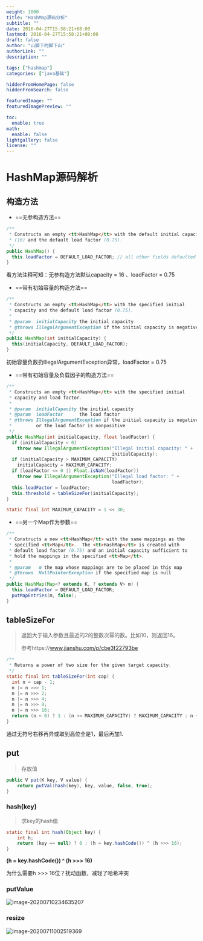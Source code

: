```yaml
---
weight: 1000
title: "HashMap源码分析"
subtitle: ""
date: 2016-04-27T15:58:21+08:00
lastmod: 2016-04-27T15:58:21+08:00
draft: false
author: "山脚下的脚下山"
authorLink: ""
description: ""

tags: ["hashmap"]
categories: ["java基础"]

hiddenFromHomePage: false
hiddenFromSearch: false

featuredImage: ""
featuredImagePreview: ""

toc:
  enable: true
math:
  enable: false
lightgallery: false
license: ""
---
```


# HashMap源码解析

## 构造方法

- ==无参构造方法==

```java
/**
 * Constructs an empty <tt>HashMap</tt> with the default initial capacity
 * (16) and the default load factor (0.75).
 */
public HashMap() {
  this.loadFactor = DEFAULT_LOAD_FACTOR; // all other fields defaulted
}
```

看方法注释可知：无参构造方法默认capacity = 16 、loadFactor = 0.75

- ==带有初始容量的构造方法==

```java
/**
 * Constructs an empty <tt>HashMap</tt> with the specified initial
 * capacity and the default load factor (0.75).
 *
 * @param  initialCapacity the initial capacity.
 * @throws IllegalArgumentException if the initial capacity is negative.
 */
public HashMap(int initialCapacity) {
  this(initialCapacity, DEFAULT_LOAD_FACTOR);
}
```

初始容量负数扔IllegalArgumentException异常，loadFactor = 0.75

- ==带有初始容量及负载因子的构造方法==

```java
/**
 * Constructs an empty <tt>HashMap</tt> with the specified initial
 * capacity and load factor.
 *
 * @param  initialCapacity the initial capacity
 * @param  loadFactor      the load factor
 * @throws IllegalArgumentException if the initial capacity is negative
 *         or the load factor is nonpositive
 */
public HashMap(int initialCapacity, float loadFactor) {
  if (initialCapacity < 0)
    throw new IllegalArgumentException("Illegal initial capacity: " +
                                       initialCapacity);
  if (initialCapacity > MAXIMUM_CAPACITY)
    initialCapacity = MAXIMUM_CAPACITY;
  if (loadFactor <= 0 || Float.isNaN(loadFactor))
    throw new IllegalArgumentException("Illegal load factor: " +
                                       loadFactor);
  this.loadFactor = loadFactor;
  this.threshold = tableSizeFor(initialCapacity);
}
```

```java
static final int MAXIMUM_CAPACITY = 1 << 30;
```



- ==另一个Map作为参数==

```java
/**
 * Constructs a new <tt>HashMap</tt> with the same mappings as the
 * specified <tt>Map</tt>.  The <tt>HashMap</tt> is created with
 * default load factor (0.75) and an initial capacity sufficient to
 * hold the mappings in the specified <tt>Map</tt>.
 *
 * @param   m the map whose mappings are to be placed in this map
 * @throws  NullPointerException if the specified map is null
 */
public HashMap(Map<? extends K, ? extends V> m) {
  this.loadFactor = DEFAULT_LOAD_FACTOR;
  putMapEntries(m, false);
}
```

## tableSizeFor

> 返回大于输入参数且最近的2的整数次幂的数。比如10，则返回16。
>
> 参考https://www.jianshu.com/p/cbe3f22793be

```java
/**
 * Returns a power of two size for the given target capacity.
 */
static final int tableSizeFor(int cap) {
  int n = cap - 1;
  n |= n >>> 1;
  n |= n >>> 2;
  n |= n >>> 4;
  n |= n >>> 8;
  n |= n >>> 16;
  return (n < 0) ? 1 : (n >= MAXIMUM_CAPACITY) ? MAXIMUM_CAPACITY : n + 1;
}
```

通过无符号右移再异或取到高位全是1，最后再加1.

## put

> 存放值

```java
public V put(K key, V value) {
    return putVal(hash(key), key, value, false, true);
}
```

### hash(key)

> 求key的hash值

```java
static final int hash(Object key) {
    int h;
    return (key == null) ? 0 : (h = key.hashCode()) ^ (h >>> 16);
}
```

**(h = key.hashCode()) ^ (h >>> 16)**

为什么需要h >>> 16位？扰动函数，减轻了哈希冲突

### putValue

![image-20200710234635207](https://i.loli.net/2020/07/10/vTe7XaWgrAYqOJG.png)

### resize

![image-20200711002519369](https://i.loli.net/2020/07/11/6eHJD5iERcNdkUj.png)